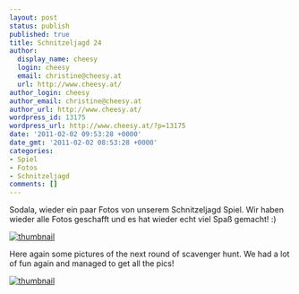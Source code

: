 ```yaml
---
layout: post
status: publish
published: true
title: Schnitzeljagd 24
author:
  display_name: cheesy
  login: cheesy
  email: christine@cheesy.at
  url: http://www.cheesy.at/
author_login: cheesy
author_email: christine@cheesy.at
author_url: http://www.cheesy.at/
wordpress_id: 13175
wordpress_url: http://www.cheesy.at/?p=13175
date: '2011-02-02 09:53:28 +0000'
date_gmt: '2011-02-02 08:53:28 +0000'
categories:
- Spiel
- Fotos
- Schnitzeljagd
comments: []
---
```

<!--:de-->Sodala, wieder ein paar Fotos von unserem Schnitzeljagd Spiel. Wir haben wieder alle Fotos geschafft und es hat wieder echt viel Spaß gemacht! :)
[![](http://www.cheesy.at/wp-content/uploads/thumbnail3.jpg "thumbnail")](http://www.cheesy.at/photos/spiele/scavenger-hunt/scavenger-hunt-24/)
<!--:--><!--:en-->Here again some pictures of the next round of scavenger hunt. We had a lot of fun again and managed to get all the pics!
[![](http://www.cheesy.at/wp-content/uploads/thumbnail3.jpg "thumbnail")](http://www.cheesy.at/en/photos/spiele/scavenger-hunt/scavenger-hunt-24/)
<!--:-->
